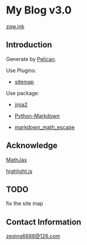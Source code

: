 # My Blog v3.0

[zqw.ink](https://zqw.ink)

## Introduction

Generate by [Pelican](https://getpelican.com/).

Use Plugins:

- [sitemap](https://github.com/pelican-plugins/sitemap)

Use package:

- [jinja2](https://github.com/pallets/jinja/)

- [Python-Markdown](https://python-markdown.github.io/)

- [markdown_math_escape](https://github.com/sgryjp/markdown_math_escape)

## Acknowledge

[MathJax](https://www.mathjax.org/)

[highlight.js](https://highlightjs.org/)

## TODO

fix the site map

## Contact Information

zeqing6688@126.com
